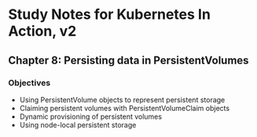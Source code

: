 # Study Notes for Kubernetes In Action, v2

## Chapter 8: Persisting data in PersistentVolumes

### Objectives
- Using PersistentVolume objects to represent persistent storage
- Claiming persistent volumes with PersistentVolumeClaim objects
- Dynamic provisioning of persistent volumes
- Using node-local persistent storage